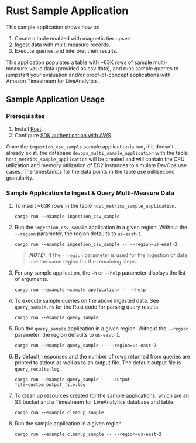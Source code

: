 # Rust Sample Application

This sample application shows how to:
1. Create a table enabled with magnetic tier upsert.
2. Ingest data with multi measure records.
3. Execute queries and interpret their results.

This application populates a table with ~63K rows of sample multi-measure-value data (provided as csv data), and runs sample queries to jumpstart your evaluation and/or proof-of-concept applications with Amazon Timestream for LiveAnalytics.

## Sample Application Usage

### Prerequisites

1. Install [Rust](https://www.rust-lang.org/tools/install).
2. Configure [SDK authentication with AWS](https://docs.aws.amazon.com/sdk-for-rust/latest/dg/credentials.html).

Once the `ingestion_csv_sample` sample application is run, if it doesn't already exist, the database `devops_multi_sample_application` with the table `host_metrics_sample_application` will be created and will contain the CPU utilization and memory utilization of EC2 instances to simulate DevOps use cases. The timestamps for the data points in the table use millisecond granularity.

### Sample Application to Ingest & Query Multi-Measure Data

1. To insert ~63K rows in the table `host_metrics_sample_application`.

   ```
   cargo run --example ingestion_csv_sample
   ```

2. Run the `ingestion_csv_sample` application in a given region. Without the `--region` parameter, the region defaults to `us-east-1`.

   ```
   cargo run --example ingestion_csv_sample -- --region=us-east-2
   ```

   > **_NOTE:_**: If the `--region` parameter is used for the ingestion of data, use the same region for the remaining steps.

3. For any sample application, the `-h` or `--help` parameter displays the list of arguments.

   ```
   cargo run --example <sample application> -- --help
   ```

4. To execute sample queries on the above ingested data. See `query_sample.rs` for the Rust code for parsing query results.

   ```
   cargo run --example query_sample
   ```

5. Run the `query_sample` application in a given region. Without the `--region` parameter, the region defaults to `us-east-1`.

   ```
   cargo run --example query_sample -- --region=us-east-2
   ```

6. By default, responses and the number of rows returned from queries are printed to stdout as well as to an output file. The default output file is `query_results.log`.

   ```
   cargo run --example query_sample -- --output-file=custom_output_file.log
   ```

7. To clean up resources created for the sample applications, which are an S3 bucket and a Timestream for LiveAnalytics database and table.

   ```
   cargo run --example cleanup_sample
   ```

8. Run the sample application in a given region

   ```
   cargo run --example cleanup_sample -- --region=us-east-2
   ```
